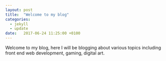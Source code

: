 ```yaml
---
layout: post
title:  "Welcome to my blog"
categories:
  - jekyll
  - update
date:   2017-06-24 11:25:00 +0100
---
```

Welcome to my blog, here I will be blogging about various topics including front end web development, gaming, digital art.
